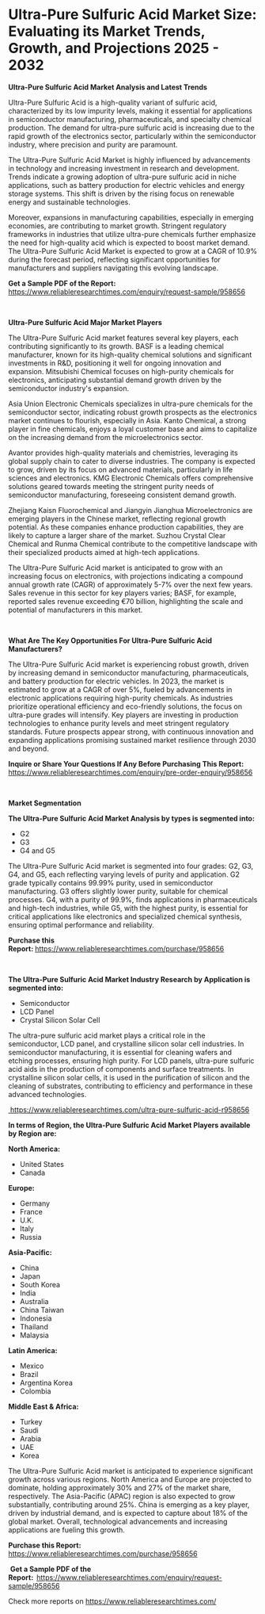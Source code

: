 <p><h1>Ultra-Pure Sulfuric Acid Market Size: Evaluating its Market Trends, Growth, and Projections 2025 - 2032</h1></p><p><strong>Ultra-Pure Sulfuric Acid Market Analysis and Latest Trends</strong></p>
<p><p>Ultra-Pure Sulfuric Acid is a high-quality variant of sulfuric acid, characterized by its low impurity levels, making it essential for applications in semiconductor manufacturing, pharmaceuticals, and specialty chemical production. The demand for ultra-pure sulfuric acid is increasing due to the rapid growth of the electronics sector, particularly within the semiconductor industry, where precision and purity are paramount.</p><p>The Ultra-Pure Sulfuric Acid Market is highly influenced by advancements in technology and increasing investment in research and development. Trends indicate a growing adoption of ultra-pure sulfuric acid in niche applications, such as battery production for electric vehicles and energy storage systems. This shift is driven by the rising focus on renewable energy and sustainable technologies.</p><p>Moreover, expansions in manufacturing capabilities, especially in emerging economies, are contributing to market growth. Stringent regulatory frameworks in industries that utilize ultra-pure chemicals further emphasize the need for high-quality acid which is expected to boost market demand. The Ultra-Pure Sulfuric Acid Market is expected to grow at a CAGR of 10.9% during the forecast period, reflecting significant opportunities for manufacturers and suppliers navigating this evolving landscape.</p></p>
<p><strong>Get a Sample PDF of the Report:&nbsp;</strong> <a href="https://www.reliableresearchtimes.com/enquiry/request-sample/958656?utm_campaign=2007&utm_medium=2&utm_source=Github&utm_content=ia&utm_term=21032025&utm_id=ultra-pure-sulfuric-acid">https://www.reliableresearchtimes.com/enquiry/request-sample/958656</a></p>
<p>&nbsp;</p>
<p><strong>Ultra-Pure Sulfuric Acid Major Market Players</strong></p>
<p><p>The Ultra-Pure Sulfuric Acid market features several key players, each contributing significantly to its growth. BASF is a leading chemical manufacturer, known for its high-quality chemical solutions and significant investments in R&D, positioning it well for ongoing innovation and expansion. Mitsubishi Chemical focuses on high-purity chemicals for electronics, anticipating substantial demand growth driven by the semiconductor industry's expansion.</p><p>Asia Union Electronic Chemicals specializes in ultra-pure chemicals for the semiconductor sector, indicating robust growth prospects as the electronics market continues to flourish, especially in Asia. Kanto Chemical, a strong player in fine chemicals, enjoys a loyal customer base and aims to capitalize on the increasing demand from the microelectronics sector.</p><p>Avantor provides high-quality materials and chemistries, leveraging its global supply chain to cater to diverse industries. The company is expected to grow, driven by its focus on advanced materials, particularly in life sciences and electronics. KMG Electronic Chemicals offers comprehensive solutions geared towards meeting the stringent purity needs of semiconductor manufacturing, foreseeing consistent demand growth.</p><p>Zhejiang Kaisn Fluorochemical and Jiangyin Jianghua Microelectronics are emerging players in the Chinese market, reflecting regional growth potential. As these companies enhance production capabilities, they are likely to capture a larger share of the market. Suzhou Crystal Clear Chemical and Runma Chemical contribute to the competitive landscape with their specialized products aimed at high-tech applications.</p><p>The Ultra-Pure Sulfuric Acid market is anticipated to grow with an increasing focus on electronics, with projections indicating a compound annual growth rate (CAGR) of approximately 5-7% over the next few years. Sales revenue in this sector for key players varies; BASF, for example, reported sales revenue exceeding €70 billion, highlighting the scale and potential of manufacturers in this market.</p></p>
<p>&nbsp;</p>
<p><strong>What Are The Key Opportunities For Ultra-Pure Sulfuric Acid Manufacturers?</strong></p>
<p><p>The Ultra-Pure Sulfuric Acid market is experiencing robust growth, driven by increasing demand in semiconductor manufacturing, pharmaceuticals, and battery production for electric vehicles. In 2023, the market is estimated to grow at a CAGR of over 5%, fueled by advancements in electronic applications requiring high-purity chemicals. As industries prioritize operational efficiency and eco-friendly solutions, the focus on ultra-pure grades will intensify. Key players are investing in production technologies to enhance purity levels and meet stringent regulatory standards. Future prospects appear strong, with continuous innovation and expanding applications promising sustained market resilience through 2030 and beyond.</p></p>
<p><strong>Inquire or Share Your Questions If Any Before Purchasing This Report:</strong> <a href="https://www.reliableresearchtimes.com/enquiry/pre-order-enquiry/958656?utm_campaign=2007&utm_medium=2&utm_source=Github&utm_content=ia&utm_term=21032025&utm_id=ultra-pure-sulfuric-acid">https://www.reliableresearchtimes.com/enquiry/pre-order-enquiry/958656</a></p>
<p>&nbsp;</p>
<p><strong>Market Segmentation</strong></p>
<p><strong>The Ultra-Pure Sulfuric Acid Market Analysis by types is segmented into:</strong></p>
<p><ul><li>G2</li><li>G3</li><li>G4 and G5</li></ul></p>
<p><p>The Ultra-Pure Sulfuric Acid market is segmented into four grades: G2, G3, G4, and G5, each reflecting varying levels of purity and application. G2 grade typically contains 99.99% purity, used in semiconductor manufacturing. G3 offers slightly lower purity, suitable for chemical processes. G4, with a purity of 99.9%, finds applications in pharmaceuticals and high-tech industries, while G5, with the highest purity, is essential for critical applications like electronics and specialized chemical synthesis, ensuring optimal performance and reliability.</p></p>
<p><strong>Purchase this Report:&nbsp;</strong><a href="https://www.reliableresearchtimes.com/purchase/958656?utm_campaign=2007&utm_medium=2&utm_source=Github&utm_content=ia&utm_term=21032025&utm_id=ultra-pure-sulfuric-acid">https://www.reliableresearchtimes.com/purchase/958656</a></p>
<p>&nbsp;</p>
<p><strong>The Ultra-Pure Sulfuric Acid Market Industry Research by Application is segmented into:</strong></p>
<p><ul><li>Semiconductor</li><li>LCD Panel</li><li>Crystal Silicon Solar Cell</li></ul></p>
<p><p>The ultra-pure sulfuric acid market plays a critical role in the semiconductor, LCD panel, and crystalline silicon solar cell industries. In semiconductor manufacturing, it is essential for cleaning wafers and etching processes, ensuring high purity. For LCD panels, ultra-pure sulfuric acid aids in the production of components and surface treatments. In crystalline silicon solar cells, it is used in the purification of silicon and the cleaning of substrates, contributing to efficiency and performance in these advanced technologies.</p></p>
<p><a href="https://www.reliableresearchtimes.com/ultra-pure-sulfuric-acid-r958656?utm_campaign=2007&utm_medium=2&utm_source=Github&utm_content=ia&utm_term=21032025&utm_id=ultra-pure-sulfuric-acid">&nbsp;https://www.reliableresearchtimes.com/ultra-pure-sulfuric-acid-r958656</a></p>
<p><strong>In terms of Region, the Ultra-Pure Sulfuric Acid Market Players available by Region are:</strong></p>
<p>
    <p> <strong> North America: </strong>
        <ul>
            <li>United States</li>
            <li>Canada</li>
        </ul>
        </p> 
    <p> <strong> Europe: </strong>
        <ul>
            <li>Germany</li>
            <li>France</li>
            <li>U.K.</li>
            <li>Italy</li>
            <li>Russia</li>
        </ul>
        </p> 
    <p> <strong> Asia-Pacific: </strong>
        <ul>
            <li>China</li>
            <li>Japan</li>
            <li>South Korea</li>
            <li>India</li>
            <li>Australia</li>
            <li>China Taiwan</li>
            <li>Indonesia</li>
            <li>Thailand</li>
            <li>Malaysia</li>
        </ul>
        </p> 
    <p> <strong> Latin America: </strong>
        <ul>
            <li>Mexico</li>
            <li>Brazil</li>
            <li>Argentina Korea</li>
            <li>Colombia</li>
        </ul>
        </p> 
    <p> <strong> Middle East & Africa: </strong>
        <ul>
            <li>Turkey</li>
            <li>Saudi</li>
            <li>Arabia</li>
            <li>UAE</li>
            <li>Korea</li>
        </ul>
    </p>
    </p>
<p><p>The Ultra-Pure Sulfuric Acid market is anticipated to experience significant growth across various regions. North America and Europe are projected to dominate, holding approximately 30% and 27% of the market share, respectively. The Asia-Pacific (APAC) region is also expected to grow substantially, contributing around 25%. China is emerging as a key player, driven by industrial demand, and is expected to capture about 18% of the global market. Overall, technological advancements and increasing applications are fueling this growth.</p></p>
<p><strong>Purchase this Report: </strong><a href="https://www.reliableresearchtimes.com/purchase/958656?utm_campaign=2007&utm_medium=2&utm_source=Github&utm_content=ia&utm_term=21032025&utm_id=ultra-pure-sulfuric-acid">https://www.reliableresearchtimes.com/purchase/958656</a></p>
<p>&nbsp;<strong>Get a Sample PDF of the Report:&nbsp;&nbsp;</strong><a href="https://www.reliableresearchtimes.com/enquiry/request-sample/958656?utm_campaign=2007&utm_medium=2&utm_source=Github&utm_content=ia&utm_term=21032025&utm_id=ultra-pure-sulfuric-acid">https://www.reliableresearchtimes.com/enquiry/request-sample/958656</a></p>
<p><strong></strong></p>
<p>Check more reports on <a href="https://www.reliableresearchtimes.com/?utm_campaign=2007&utm_medium=2&utm_source=Github&utm_content=ia&utm_term=21032025&utm_id=ultra-pure-sulfuric-acid">https://www.reliableresearchtimes.com/</a></p>